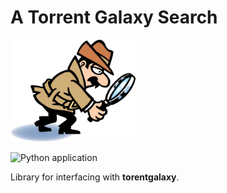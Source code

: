 # A Torrent Galaxy Search

<img src="https://github.com/rlongio/torrent_galaxy_search/blob/master/docs/img/detective.png?raw=true" alt="drawing" width="200"/>

![Python application](https://github.com/rlongio/torrent_galaxy_search/workflows/Python%20application/badge.svg)

Library for interfacing with **torentgalaxy**.
